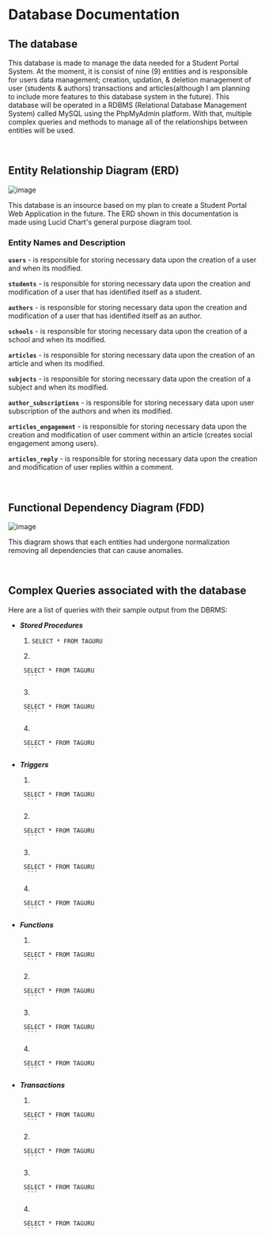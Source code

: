 # Database Documentation

## The database

This database is made to manage the data needed for a Student Portal System. At the moment, it is consist of nine (9) entities and is responsible for users data management; creation, updation, & deletion management of user (students & authors) transactions and articles(although I am planning to include more features to this database system in the future). This database will be operated in a RDBMS (Relational Database Management System) called MySQL using the PhpMyAdmin platform. With that, multiple complex queries and methods to manage all of the relationships between entities will be used.

<br />

## Entity Relationship Diagram (ERD)

![image](https://github.com/centino90/Advance-Database-Documentation/blob/main/img/ERD.svg)

This database is an insource based on my plan to create a Student Portal Web Application in the future. The ERD shown in this documentation is made using Lucid Chart's general purpose diagram tool.

### Entity Names and Description

**`users`** - is responsible for storing necessary data upon the creation of a user and when its modified.

**`students`** - is responsible for storing necessary data upon the creation and modification of a user that has identified itself as a student.

**`authors`** - is responsible for storing necessary data upon the creation and modification of a user that has identified itself as an author.

**`schools`** - is responsible for storing necessary data upon the creation of a school and when its modified.

**`articles`** - is responsible for storing necessary data upon the creation of an article and when its modified.

**`subjects`** - is responsible for storing necessary data upon the creation of a subject and when its modified.

**`author_subscriptions`** - is responsible for storing necessary data upon user subscription of the authors and when its modified.

**`articles_engagement`** - is responsible for storing necessary data upon the creation and modification of user comment within an article (creates social engagement among users).

**`articles_reply`** - is responsible for storing necessary data upon the creation and modification of user replies within a comment.

<br />

## Functional Dependency Diagram (FDD)

![image](https://github.com/centino90/Advance-Database-Documentation/blob/main/img/FDD.svg)

This diagram shows that each entities had undergone normalization removing all dependencies that can cause anomalies.

<br />

## Complex Queries associated with the database

Here are a list of queries with their sample output from the DBRMS:

* ***Stored Procedures***
    1. ```
       SELECT * FROM TAGURU
       ```
    2.  ```
       SELECT * FROM TAGURU
        ```
    3.  ```
       SELECT * FROM TAGURU
        ```
    4.  ```
       SELECT * FROM TAGURU
        ```

* ***Triggers*** 
    1.  ```
       SELECT * FROM TAGURU
        ```
    2.  ```
       SELECT * FROM TAGURU
        ```
    3.  ```
       SELECT * FROM TAGURU
        ```
    4.  ```
       SELECT * FROM TAGURU
        ```

* ***Functions*** 
    1.  ```
       SELECT * FROM TAGURU
        ```
    2.  ```
       SELECT * FROM TAGURU
        ```
    3.  ```
       SELECT * FROM TAGURU
        ```
    4.  ```
       SELECT * FROM TAGURU
        ```   
        
* ***Transactions*** 
    1.  ```
       SELECT * FROM TAGURU
        ```
    2.  ```
       SELECT * FROM TAGURU
        ```
    3.  ```
       SELECT * FROM TAGURU
        ```
    4.  ```
       SELECT * FROM TAGURU
        ```        